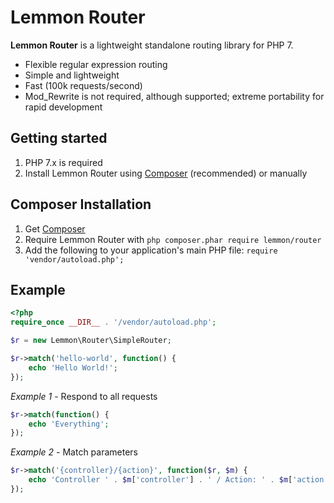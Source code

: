 # Lemmon Router

**Lemmon Router** is a lightweight standalone routing library for PHP 7.

* Flexible regular expression routing
* Simple and lightweight
* Fast (100k requests/second)
* Mod_Rewrite is not required, although supported; extreme portability for rapid development

## Getting started

1. PHP 7.x is required
2. Install Lemmon Router using [Composer](#composer-installation) (recommended) or manually

## Composer Installation

1. Get [Composer](http://getcomposer.org/)
2. Require Lemmon Router with `php composer.phar require lemmon/router`
3. Add the following to your application's main PHP file: `require 'vendor/autoload.php';`

## Example

```php
<?php
require_once __DIR__ . '/vendor/autoload.php';

$r = new Lemmon\Router\SimpleRouter;

$r->match('hello-world', function() {
    echo 'Hello World!';
});
```

*Example 1* - Respond to all requests

```php
$r->match(function() {
    echo 'Everything';
});
```

*Example 2* - Match parameters

```php
$r->match('{controller}/{action}', function($r, $m) {
    echo 'Controller ' . $m['controller'] . ' / Action: ' . $m['action'];
});
```
